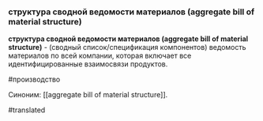 ### структура сводной ведомости материалов (aggregate bill of material structure)

**структура сводной ведомости материалов (aggregate bill of material structure)** - (сводный список/спецификация компонентов) ведомость материалов по всей компании, которая включает все идентифицированные взаимосвязи продуктов.

#производство

Синоним: [[aggregate bill of material structure]].

#translated
